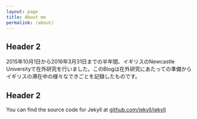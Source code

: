 ```yaml
---
layout: page
title: About me
permalink: /about/
---
```


## Header 2 ##
2015年10月1日から2016年3月31日までの半年間、イギリスのNewcastle Universityで在外研究を行いました。このBlogは在外研究にあたっての準備からイギリスの滞在中の様々なできごとを記録したものです。


## Header 2 ##
You can find the source code for Jekyll at [github.com/jekyll/jekyll](https://github.com/jekyll/jekyll)
